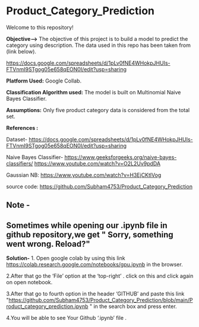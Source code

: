 # Product_Category_Prediction

Welcome to this repository! 

**Objective-->** The objective of this project is to build a model to predict the category using description.
The data used in this repo has been taken from (link below).

https://docs.google.com/spreadsheets/d/1pLv0fNE4WHokpJHUIs-FTVnmI9STgog05e658qEON0I/edit?usp=sharing

**Platform Used:** Google Collab.

**Classification Algorithm used:** The model is built on Multinomial Naive Bayes Classifier.

**Assumptions:** Only five product category data is considered from the total set.

**References :**

Dataset- https://docs.google.com/spreadsheets/d/1pLv0fNE4WHokpJHUIs-FTVnmI9STgog05e658qEON0I/edit?usp=sharing

Naive Bayes Classifier- https://www.geeksforgeeks.org/naive-bayes-classifiers/
https://www.youtube.com/watch?v=O2L2Uv9pdDA

Gaussian NB: https://www.youtube.com/watch?v=H3EjCKtlVog

source code: https://github.com/Subham4753/Product_Category_Prediction

## **Note** -
## **Sometimes while opening our .ipynb file in github repository,we get " Sorry, something went wrong. Reload?"**

**Solution-** 1. Open google colab by using this link https://colab.research.google.com/notebooks/gpu.ipynb in the browser. 
              
   2.After that go the ‘File’ option at the ‘top-right’ . click on this and click again on open notebook.

   3.After that go to fourth option in the header ‘GITHUB’ and paste this link  "https://github.com/Subham4753/Product_Category_Prediction/blob/main/Product_category_prediction.ipynb "  in the search box and press enter.

   4.You will be able to see Your Github ‘.ipynb’ file .
    

    





